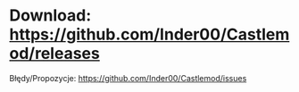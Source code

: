 # Download: https://github.com/Inder00/Castlemod/releases

Błędy/Propozycje: https://github.com/Inder00/Castlemod/issues
